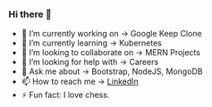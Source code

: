 ### Hi there 👋

- 🔭 I’m currently working on -> Google Keep Clone
- 🌱 I’m currently learning -> Kubernetes
- 👯 I’m looking to collaborate on -> MERN Projects
- 🤔 I’m looking for help with -> Careers
- 💬 Ask me about -> Bootstrap, NodeJS, MongoDB
- 📫 How to reach me -> [LinkedIn](https://www.linkedin.com/in/thenvir/)
- ⚡ Fun fact: I love chess.
